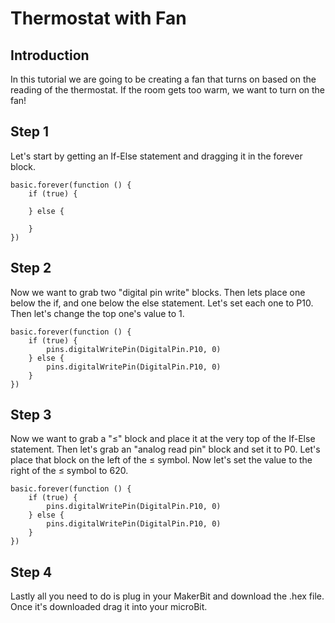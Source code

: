 # Thermostat with Fan

## Introduction 

In this tutorial we are going to be creating a fan that turns on based on the reading of the thermostat. If the room gets too warm, we want to turn on the fan! 

## Step 1 

Let's start by getting an If-Else statement and dragging it in the forever block. 

```blocks
basic.forever(function () {
    if (true) {
    	
    } else {
    	
    }
})
```

## Step 2 

Now we want to grab two "digital pin write" blocks. Then lets place one below the if, and one below the else statement. Let's set each one to P10. Then let's change the top one's value to 1.

```blocks
basic.forever(function () {
    if (true) {
        pins.digitalWritePin(DigitalPin.P10, 0)
    } else {
        pins.digitalWritePin(DigitalPin.P10, 0)
    }
})
```

## Step 3 

Now we want to grab a "≤" block and place it at the very top of the If-Else statement. Then let's grab an "analog read pin" block and set it to P0. Let's place that block on the left of the ≤ symbol. Now let's set the value to the right of the ≤ symbol to 620. 

```blocks
basic.forever(function () {
    if (true) {
        pins.digitalWritePin(DigitalPin.P10, 0)
    } else {
        pins.digitalWritePin(DigitalPin.P10, 0)
    }
})
```

## Step 4 

Lastly all you need to do is plug in your MakerBit and download the .hex file. Once it's downloaded drag it into your microBit.